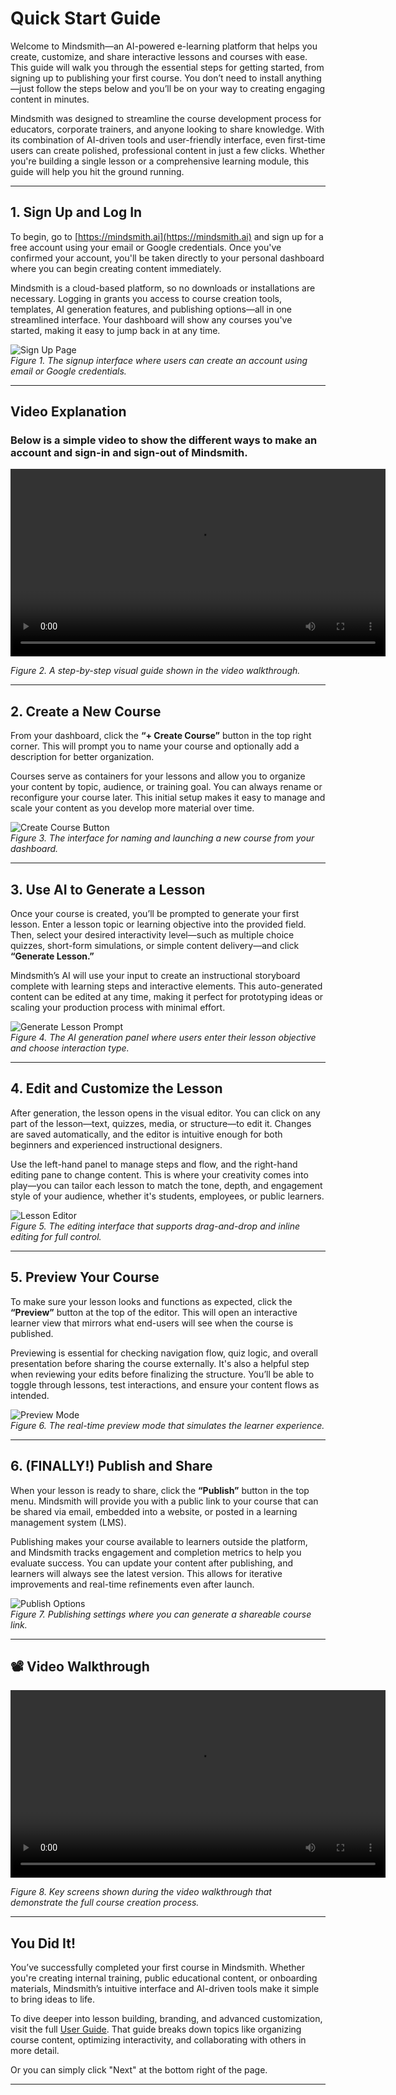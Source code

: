 # Quick Start Guide

Welcome to Mindsmith—an AI-powered e-learning platform that helps you create, customize, and share interactive lessons and courses with ease. This guide will walk you through the essential steps for getting started, from signing up to publishing your first course. You don’t need to install anything—just follow the steps below and you’ll be on your way to creating engaging content in minutes.

Mindsmith was designed to streamline the course development process for educators, corporate trainers, and anyone looking to share knowledge. With its combination of AI-driven tools and user-friendly interface, even first-time users can create polished, professional content in just a few clicks. Whether you're building a single lesson or a comprehensive learning module, this guide will help you hit the ground running.

---

## 1. Sign Up and Log In

To begin, go to [https://mindsmith.ai](https://mindsmith.ai) and sign up for a free account using your email or Google credentials. Once you've confirmed your account, you'll be taken directly to your personal dashboard where you can begin creating content immediately.

Mindsmith is a cloud-based platform, so no downloads or installations are necessary. Logging in grants you access to course creation tools, templates, AI generation features, and publishing options—all in one streamlined interface. Your dashboard will show any courses you've started, making it easy to jump back in at any time.

![Sign Up Page](./signup.png)  
*Figure 1. The signup interface where users can create an account using email or Google credentials.*

---

## Video Explanation

<h3>Below is a simple video to show  the different ways to make an account and sign-in and sign-out of Mindsmith.</h3>

<video controls width="600">
  <source src="/mindsmith-docs/vids/LoginMS.mp4" type="video/mp4" />
  Your browser does not support the video tag.
</video>


*Figure 2. A step-by-step visual guide shown in the video walkthrough.*

---

## 2. Create a New Course

From your dashboard, click the **“+ Create Course”** button in the top right corner. This will prompt you to name your course and optionally add a description for better organization.

Courses serve as containers for your lessons and allow you to organize your content by topic, audience, or training goal. You can always rename or reconfigure your course later. This initial setup makes it easy to manage and scale your content as you develop more material over time.

![Create Course Button](./cc.png)  
*Figure 3. The interface for naming and launching a new course from your dashboard.*

---

## 3. Use AI to Generate a Lesson

Once your course is created, you’ll be prompted to generate your first lesson. Enter a lesson topic or learning objective into the provided field. Then, select your desired interactivity level—such as multiple choice quizzes, short-form simulations, or simple content delivery—and click **“Generate Lesson.”**

Mindsmith’s AI will use your input to create an instructional storyboard complete with learning steps and interactive elements. This auto-generated content can be edited at any time, making it perfect for prototyping ideas or scaling your production process with minimal effort.

![Generate Lesson Prompt](./cl.png)  
*Figure 4. The AI generation panel where users enter their lesson objective and choose interaction type.*

---

## 4. Edit and Customize the Lesson

After generation, the lesson opens in the visual editor. You can click on any part of the lesson—text, quizzes, media, or structure—to edit it. Changes are saved automatically, and the editor is intuitive enough for both beginners and experienced instructional designers.

Use the left-hand panel to manage steps and flow, and the right-hand editing pane to change content. This is where your creativity comes into play—you can tailor each lesson to match the tone, depth, and engagement style of your audience, whether it's students, employees, or public learners.

![Lesson Editor](./ec.png)  
*Figure 5. The editing interface that supports drag-and-drop and inline editing for full control.*

---

## 5. Preview Your Course

To make sure your lesson looks and functions as expected, click the **“Preview”** button at the top of the editor. This will open an interactive learner view that mirrors what end-users will see when the course is published.

Previewing is essential for checking navigation flow, quiz logic, and overall presentation before sharing the course externally. It's also a helpful step when reviewing your edits before finalizing the structure. You’ll be able to toggle through lessons, test interactions, and ensure your content flows as intended.

![Preview Mode](./pc.png)  
*Figure 6. The real-time preview mode that simulates the learner experience.*

---

## 6. (FINALLY!) Publish and Share

When your lesson is ready to share, click the **“Publish”** button in the top menu. Mindsmith will provide you with a public link to your course that can be shared via email, embedded into a website, or posted in a learning management system (LMS).

Publishing makes your course available to learners outside the platform, and Mindsmith tracks engagement and completion metrics to help you evaluate success. You can update your content after publishing, and learners will always see the latest version. This allows for iterative improvements and real-time refinements even after launch.

![Publish Options](./pubc.png)  
*Figure 7. Publishing settings where you can generate a shareable course link.*

---



## 📽️ Video Walkthrough

<video controls width="600">
 <source src="/mindsmith-docs/vids/CCPL.mp4" type="video/mp4" />
  Your browser does not support the video tag.
</video>


*Figure 8. Key screens shown during the video walkthrough that demonstrate the full course creation process.*

---


## You Did It!

You’ve successfully completed your first course in Mindsmith. Whether you're creating internal training, public educational content, or onboarding materials, Mindsmith’s intuitive interface and AI-driven tools make it simple to bring ideas to life.

To dive deeper into lesson building, branding, and advanced customization, visit the full [User Guide](../user-guide/creating-lessons.md). That guide breaks down topics like organizing course content, optimizing interactivity, and collaborating with others in more detail. 

Or you can simply click "Next" at the bottom right of the page.

---
